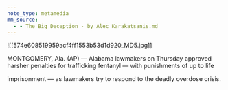 ```yaml
---
note_type: metamedia
mm_source:
  - - The Big Deception - by Alec Karakatsanis.md
---
```


![[574e608519959acf4ff1553b53d1d920_MD5.jpg]]

MONTGOMERY, Ala. (AP) — Alabama lawmakers on Thursday approved
harsher penalties for trafficking fentanyl — with punishments of up to life

imprisonment — as lawmakers try to respond to the deadly overdose crisis.

